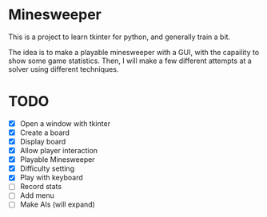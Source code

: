 # Minesweeper

This is a project to learn tkinter for python, and generally train a bit.

The idea is to make a playable minesweeper with a GUI, with the capaility to show some game statistics. Then, I will make a few different attempts at a solver using different techniques.

# TODO

- [X] Open a window with tkinter
- [X] Create a board
- [X] Display board
- [X] Allow player interaction
- [X] Playable Minesweeper
- [X] Difficulty setting
- [X] Play with keyboard
- [ ] Record stats
- [ ] Add menu
- [ ] Make AIs (will expand)

